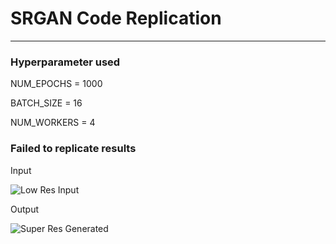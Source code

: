 # SRGAN Code Replication
---
### Hyperparameter used
NUM_EPOCHS = 1000

BATCH_SIZE = 16

NUM_WORKERS = 4



### Failed to replicate results

Input

![Low Res Input](assets/801_low_res.png)

Output

![Super Res Generated](assets/801_gen.png)
